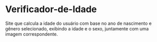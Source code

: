 # Verificador-de-Idade
Site que calcula a idade do usuário com base no ano de nascimento e gênero selecionado, exibindo a idade e o sexo, juntamente com uma imagem correspondente.

